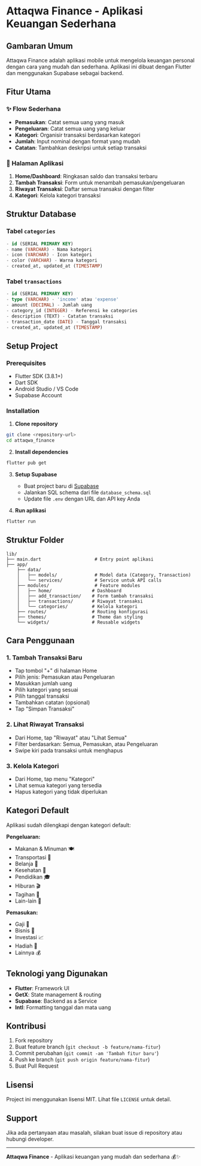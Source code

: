# Attaqwa Finance - Aplikasi Keuangan Sederhana

## Gambaran Umum

Attaqwa Finance adalah aplikasi mobile untuk mengelola keuangan personal dengan cara yang mudah dan sederhana. Aplikasi ini dibuat dengan Flutter dan menggunakan Supabase sebagai backend.

## Fitur Utama

### ✨ Flow Sederhana
- **Pemasukan**: Catat semua uang yang masuk
- **Pengeluaran**: Catat semua uang yang keluar  
- **Kategori**: Organisir transaksi berdasarkan kategori
- **Jumlah**: Input nominal dengan format yang mudah
- **Catatan**: Tambahkan deskripsi untuk setiap transaksi

### 📱 Halaman Aplikasi
1. **Home/Dashboard**: Ringkasan saldo dan transaksi terbaru
2. **Tambah Transaksi**: Form untuk menambah pemasukan/pengeluaran
3. **Riwayat Transaksi**: Daftar semua transaksi dengan filter
4. **Kategori**: Kelola kategori transaksi

## Struktur Database

### Tabel `categories`
```sql
- id (SERIAL PRIMARY KEY)
- name (VARCHAR) - Nama kategori
- icon (VARCHAR) - Icon kategori  
- color (VARCHAR) - Warna kategori
- created_at, updated_at (TIMESTAMP)
```

### Tabel `transactions` 
```sql
- id (SERIAL PRIMARY KEY)
- type (VARCHAR) - 'income' atau 'expense'
- amount (DECIMAL) - Jumlah uang
- category_id (INTEGER) - Referensi ke categories
- description (TEXT) - Catatan transaksi
- transaction_date (DATE) - Tanggal transaksi
- created_at, updated_at (TIMESTAMP)
```

## Setup Project

### Prerequisites
- Flutter SDK (3.8.1+)
- Dart SDK
- Android Studio / VS Code
- Supabase Account

### Installation

1. **Clone repository**
```bash
git clone <repository-url>
cd attaqwa_finance
```

2. **Install dependencies**
```bash
flutter pub get
```

3. **Setup Supabase**
   - Buat project baru di [Supabase](https://supabase.com)
   - Jalankan SQL schema dari file `database_schema.sql`
   - Update file `.env` dengan URL dan API key Anda

4. **Run aplikasi**
```bash
flutter run
```

## Struktur Folder

```
lib/
├── main.dart                    # Entry point aplikasi
├── app/
    ├── data/
    │   ├── models/              # Model data (Category, Transaction)
    │   └── services/            # Service untuk API calls
    ├── modules/                 # Feature modules
    │   ├── home/               # Dashboard
    │   ├── add_transaction/    # Form tambah transaksi  
    │   ├── transactions/       # Riwayat transaksi
    │   └── categories/         # Kelola kategori
    ├── routes/                 # Routing konfigurasi
    ├── themes/                 # Theme dan styling
    └── widgets/                # Reusable widgets
```

## Cara Penggunaan

### 1. Tambah Transaksi Baru
- Tap tombol "+" di halaman Home
- Pilih jenis: Pemasukan atau Pengeluaran
- Masukkan jumlah uang
- Pilih kategori yang sesuai
- Pilih tanggal transaksi
- Tambahkan catatan (opsional)
- Tap "Simpan Transaksi"

### 2. Lihat Riwayat Transaksi
- Dari Home, tap "Riwayat" atau "Lihat Semua"
- Filter berdasarkan: Semua, Pemasukan, atau Pengeluaran
- Swipe kiri pada transaksi untuk menghapus

### 3. Kelola Kategori
- Dari Home, tap menu "Kategori"
- Lihat semua kategori yang tersedia
- Hapus kategori yang tidak diperlukan

## Kategori Default

Aplikasi sudah dilengkapi dengan kategori default:

**Pengeluaran:**
- Makanan & Minuman 🍽️
- Transportasi 🚗  
- Belanja 🛒
- Kesehatan 🏥
- Pendidikan 🎓
- Hiburan 🎬
- Tagihan 📄
- Lain-lain 📂

**Pemasukan:**
- Gaji 💼
- Bisnis 🏢
- Investasi 📈
- Hadiah 🎁
- Lainnya 💰

## Teknologi yang Digunakan

- **Flutter**: Framework UI
- **GetX**: State management & routing
- **Supabase**: Backend as a Service
- **Intl**: Formatting tanggal dan mata uang

## Kontribusi

1. Fork repository
2. Buat feature branch (`git checkout -b feature/nama-fitur`)
3. Commit perubahan (`git commit -am 'Tambah fitur baru'`)
4. Push ke branch (`git push origin feature/nama-fitur`)
5. Buat Pull Request

## Lisensi

Project ini menggunakan lisensi MIT. Lihat file `LICENSE` untuk detail.

## Support

Jika ada pertanyaan atau masalah, silakan buat issue di repository atau hubungi developer.

---

**Attaqwa Finance** - Aplikasi keuangan yang mudah dan sederhana 💰✨
